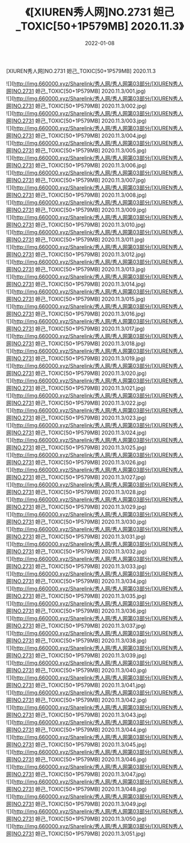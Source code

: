 ﻿---
layout: post
title:  《[XIUREN秀人网]NO.2731 妲己_TOXIC[50+1P579MB] 2020.11.3》
date:   2022-01-08
img: http://img.660000.xyz/Sharelink/秀人网/秀人网第03部分/[XIUREN秀人网]NO.2731 妲己_TOXIC[50+1P579MB] 2020.11.3/000.jpg
categories: [美女, 清纯, 唯美]
---

[XIUREN秀人网]NO.2731 妲己_TOXIC[50+1P579MB] 2020.11.3

 ![](http://img.660000.xyz/Sharelink/秀人网/秀人网第03部分/[XIUREN秀人网]NO.2731 妲己_TOXIC[50+1P579MB] 2020.11.3/001.jpg) <br>![](http://img.660000.xyz/Sharelink/秀人网/秀人网第03部分/[XIUREN秀人网]NO.2731 妲己_TOXIC[50+1P579MB] 2020.11.3/002.jpg) <br>![](http://img.660000.xyz/Sharelink/秀人网/秀人网第03部分/[XIUREN秀人网]NO.2731 妲己_TOXIC[50+1P579MB] 2020.11.3/003.jpg) <br>![](http://img.660000.xyz/Sharelink/秀人网/秀人网第03部分/[XIUREN秀人网]NO.2731 妲己_TOXIC[50+1P579MB] 2020.11.3/004.jpg) <br>![](http://img.660000.xyz/Sharelink/秀人网/秀人网第03部分/[XIUREN秀人网]NO.2731 妲己_TOXIC[50+1P579MB] 2020.11.3/005.jpg) <br>![](http://img.660000.xyz/Sharelink/秀人网/秀人网第03部分/[XIUREN秀人网]NO.2731 妲己_TOXIC[50+1P579MB] 2020.11.3/006.jpg) <br>![](http://img.660000.xyz/Sharelink/秀人网/秀人网第03部分/[XIUREN秀人网]NO.2731 妲己_TOXIC[50+1P579MB] 2020.11.3/007.jpg) <br>![](http://img.660000.xyz/Sharelink/秀人网/秀人网第03部分/[XIUREN秀人网]NO.2731 妲己_TOXIC[50+1P579MB] 2020.11.3/008.jpg) <br>![](http://img.660000.xyz/Sharelink/秀人网/秀人网第03部分/[XIUREN秀人网]NO.2731 妲己_TOXIC[50+1P579MB] 2020.11.3/009.jpg) <br>![](http://img.660000.xyz/Sharelink/秀人网/秀人网第03部分/[XIUREN秀人网]NO.2731 妲己_TOXIC[50+1P579MB] 2020.11.3/010.jpg) <br>![](http://img.660000.xyz/Sharelink/秀人网/秀人网第03部分/[XIUREN秀人网]NO.2731 妲己_TOXIC[50+1P579MB] 2020.11.3/011.jpg) <br>![](http://img.660000.xyz/Sharelink/秀人网/秀人网第03部分/[XIUREN秀人网]NO.2731 妲己_TOXIC[50+1P579MB] 2020.11.3/012.jpg) <br>![](http://img.660000.xyz/Sharelink/秀人网/秀人网第03部分/[XIUREN秀人网]NO.2731 妲己_TOXIC[50+1P579MB] 2020.11.3/013.jpg) <br>![](http://img.660000.xyz/Sharelink/秀人网/秀人网第03部分/[XIUREN秀人网]NO.2731 妲己_TOXIC[50+1P579MB] 2020.11.3/014.jpg) <br>![](http://img.660000.xyz/Sharelink/秀人网/秀人网第03部分/[XIUREN秀人网]NO.2731 妲己_TOXIC[50+1P579MB] 2020.11.3/015.jpg) <br>![](http://img.660000.xyz/Sharelink/秀人网/秀人网第03部分/[XIUREN秀人网]NO.2731 妲己_TOXIC[50+1P579MB] 2020.11.3/016.jpg) <br>![](http://img.660000.xyz/Sharelink/秀人网/秀人网第03部分/[XIUREN秀人网]NO.2731 妲己_TOXIC[50+1P579MB] 2020.11.3/017.jpg) <br>![](http://img.660000.xyz/Sharelink/秀人网/秀人网第03部分/[XIUREN秀人网]NO.2731 妲己_TOXIC[50+1P579MB] 2020.11.3/018.jpg) <br>![](http://img.660000.xyz/Sharelink/秀人网/秀人网第03部分/[XIUREN秀人网]NO.2731 妲己_TOXIC[50+1P579MB] 2020.11.3/019.jpg) <br>![](http://img.660000.xyz/Sharelink/秀人网/秀人网第03部分/[XIUREN秀人网]NO.2731 妲己_TOXIC[50+1P579MB] 2020.11.3/020.jpg) <br>![](http://img.660000.xyz/Sharelink/秀人网/秀人网第03部分/[XIUREN秀人网]NO.2731 妲己_TOXIC[50+1P579MB] 2020.11.3/021.jpg) <br>![](http://img.660000.xyz/Sharelink/秀人网/秀人网第03部分/[XIUREN秀人网]NO.2731 妲己_TOXIC[50+1P579MB] 2020.11.3/022.jpg) <br>![](http://img.660000.xyz/Sharelink/秀人网/秀人网第03部分/[XIUREN秀人网]NO.2731 妲己_TOXIC[50+1P579MB] 2020.11.3/023.jpg) <br>![](http://img.660000.xyz/Sharelink/秀人网/秀人网第03部分/[XIUREN秀人网]NO.2731 妲己_TOXIC[50+1P579MB] 2020.11.3/024.jpg) <br>![](http://img.660000.xyz/Sharelink/秀人网/秀人网第03部分/[XIUREN秀人网]NO.2731 妲己_TOXIC[50+1P579MB] 2020.11.3/025.jpg) <br>![](http://img.660000.xyz/Sharelink/秀人网/秀人网第03部分/[XIUREN秀人网]NO.2731 妲己_TOXIC[50+1P579MB] 2020.11.3/026.jpg) <br>![](http://img.660000.xyz/Sharelink/秀人网/秀人网第03部分/[XIUREN秀人网]NO.2731 妲己_TOXIC[50+1P579MB] 2020.11.3/027.jpg) <br>![](http://img.660000.xyz/Sharelink/秀人网/秀人网第03部分/[XIUREN秀人网]NO.2731 妲己_TOXIC[50+1P579MB] 2020.11.3/028.jpg) <br>![](http://img.660000.xyz/Sharelink/秀人网/秀人网第03部分/[XIUREN秀人网]NO.2731 妲己_TOXIC[50+1P579MB] 2020.11.3/029.jpg) <br>![](http://img.660000.xyz/Sharelink/秀人网/秀人网第03部分/[XIUREN秀人网]NO.2731 妲己_TOXIC[50+1P579MB] 2020.11.3/030.jpg) <br>![](http://img.660000.xyz/Sharelink/秀人网/秀人网第03部分/[XIUREN秀人网]NO.2731 妲己_TOXIC[50+1P579MB] 2020.11.3/031.jpg) <br>![](http://img.660000.xyz/Sharelink/秀人网/秀人网第03部分/[XIUREN秀人网]NO.2731 妲己_TOXIC[50+1P579MB] 2020.11.3/032.jpg) <br>![](http://img.660000.xyz/Sharelink/秀人网/秀人网第03部分/[XIUREN秀人网]NO.2731 妲己_TOXIC[50+1P579MB] 2020.11.3/033.jpg) <br>![](http://img.660000.xyz/Sharelink/秀人网/秀人网第03部分/[XIUREN秀人网]NO.2731 妲己_TOXIC[50+1P579MB] 2020.11.3/034.jpg) <br>![](http://img.660000.xyz/Sharelink/秀人网/秀人网第03部分/[XIUREN秀人网]NO.2731 妲己_TOXIC[50+1P579MB] 2020.11.3/035.jpg) <br>![](http://img.660000.xyz/Sharelink/秀人网/秀人网第03部分/[XIUREN秀人网]NO.2731 妲己_TOXIC[50+1P579MB] 2020.11.3/036.jpg) <br>![](http://img.660000.xyz/Sharelink/秀人网/秀人网第03部分/[XIUREN秀人网]NO.2731 妲己_TOXIC[50+1P579MB] 2020.11.3/037.jpg) <br>![](http://img.660000.xyz/Sharelink/秀人网/秀人网第03部分/[XIUREN秀人网]NO.2731 妲己_TOXIC[50+1P579MB] 2020.11.3/038.jpg) <br>![](http://img.660000.xyz/Sharelink/秀人网/秀人网第03部分/[XIUREN秀人网]NO.2731 妲己_TOXIC[50+1P579MB] 2020.11.3/039.jpg) <br>![](http://img.660000.xyz/Sharelink/秀人网/秀人网第03部分/[XIUREN秀人网]NO.2731 妲己_TOXIC[50+1P579MB] 2020.11.3/040.jpg) <br>![](http://img.660000.xyz/Sharelink/秀人网/秀人网第03部分/[XIUREN秀人网]NO.2731 妲己_TOXIC[50+1P579MB] 2020.11.3/041.jpg) <br>![](http://img.660000.xyz/Sharelink/秀人网/秀人网第03部分/[XIUREN秀人网]NO.2731 妲己_TOXIC[50+1P579MB] 2020.11.3/042.jpg) <br>![](http://img.660000.xyz/Sharelink/秀人网/秀人网第03部分/[XIUREN秀人网]NO.2731 妲己_TOXIC[50+1P579MB] 2020.11.3/043.jpg) <br>![](http://img.660000.xyz/Sharelink/秀人网/秀人网第03部分/[XIUREN秀人网]NO.2731 妲己_TOXIC[50+1P579MB] 2020.11.3/044.jpg) <br>![](http://img.660000.xyz/Sharelink/秀人网/秀人网第03部分/[XIUREN秀人网]NO.2731 妲己_TOXIC[50+1P579MB] 2020.11.3/045.jpg) <br>![](http://img.660000.xyz/Sharelink/秀人网/秀人网第03部分/[XIUREN秀人网]NO.2731 妲己_TOXIC[50+1P579MB] 2020.11.3/046.jpg) <br>![](http://img.660000.xyz/Sharelink/秀人网/秀人网第03部分/[XIUREN秀人网]NO.2731 妲己_TOXIC[50+1P579MB] 2020.11.3/047.jpg) <br>![](http://img.660000.xyz/Sharelink/秀人网/秀人网第03部分/[XIUREN秀人网]NO.2731 妲己_TOXIC[50+1P579MB] 2020.11.3/048.jpg) <br>![](http://img.660000.xyz/Sharelink/秀人网/秀人网第03部分/[XIUREN秀人网]NO.2731 妲己_TOXIC[50+1P579MB] 2020.11.3/049.jpg) <br>![](http://img.660000.xyz/Sharelink/秀人网/秀人网第03部分/[XIUREN秀人网]NO.2731 妲己_TOXIC[50+1P579MB] 2020.11.3/050.jpg) <br>![](http://img.660000.xyz/Sharelink/秀人网/秀人网第03部分/[XIUREN秀人网]NO.2731 妲己_TOXIC[50+1P579MB] 2020.11.3/051.jpg) <br>